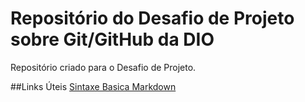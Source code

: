 # Repositório do Desafio de Projeto sobre Git/GitHub da DIO
Repositório criado para o Desafio de Projeto.

##Links Úteis
[Sintaxe Basica Markdown](https://markdownguide.org/basic-syntax/)
